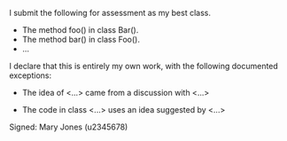I submit the following for assessment as my best class.

* The method foo() in class Bar().
* The method bar() in class Foo().
* ...

I declare that this is entirely my own work, with the following documented exceptions:

* The idea of <...> came from a discussion with <...>

* The code in class <...> uses an idea suggested by <...>

Signed: Mary Jones (u2345678)